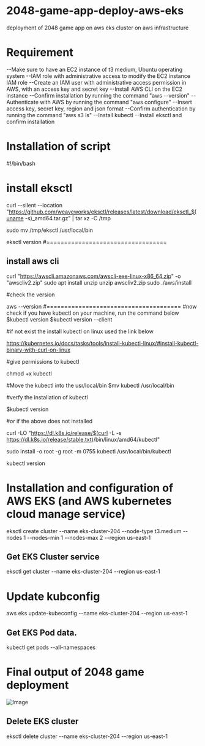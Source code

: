 # 2048-game-app-deploy-aws-eks
deployment of 2048 game app on aws eks cluster on aws infrastructure
# Requirement
--Make sure to have an EC2 instance of t3 medium, Ubuntu operating system
--IAM role with administrative access to modify the EC2 instance IAM role
--Create an IAM user with administrative access permission in AWS, with an access key and secret key
--Install AWS CLI on the EC2 instance
--Confirm installation by running the command "aws --version"
--Authenticate with AWS by running the command "aws configure"
--Insert access key, secret key, region and json format
--Confirm authentication by running the command "aws s3 ls"
--Install kubectl
--Install eksctl and confirm installation
 
 # Installation of script
 #!/bin/bash
# install eksctl

curl --silent --location "https://github.com/weaveworks/eksctl/releases/latest/download/eksctl_$(uname -s)_amd64.tar.gz" | tar xz -C /tmp

sudo mv /tmp/eksctl /usr/local/bin

eksctl version
#==================================
## install aws cli
curl "https://awscli.amazonaws.com/awscli-exe-linux-x86_64.zip" -o "awscliv2.zip" 
sudo apt install unzip 
unzip awscliv2.zip 
sudo ./aws/install

#check the version

aws --version
#======================================
#now check if you have kubectl on your machine, run the command below
$kubectl version
$kubectl version --client

#if not exist the install kubectl on linux used the link below

https://kubernetes.io/docs/tasks/tools/install-kubectl-linux/#install-kubectl-binary-with-curl-on-linux


#give permissions to kubectl

chmod +x kubectl

#Move the kubectl into the usr/local/bin
$mv kubectl /usr/local/bin

#verfy the installation of kubectl

$kubectl version

#or if the above does not installed

curl -LO "https://dl.k8s.io/release/$(curl -L -s https://dl.k8s.io/release/stable.txt)/bin/linux/amd64/kubectl"

sudo install -o root -g root -m 0755 kubectl /usr/local/bin/kubectl

kubectl version

# Installation and configuration of AWS EKS (and AWS kubernetes cloud manage service)
eksctl create cluster --name eks-cluster-204 --node-type t3.medium --nodes 1 --nodes-min 1 --nodes-max 2 --region us-east-1

## Get EKS Cluster service
eksctl get cluster --name eks-cluster-204 --region us-east-1

# Update kubconfig
aws eks update-kubeconfig --name eks-cluster-204 --region us-east-1

## Get EKS Pod data.
kubectl get pods --all-namespaces


# Final output of 2048 game deployment
![Image](https://github.com/user-attachments/assets/39d19758-a5b0-4cb8-b4cb-57d1b5190b4f)

## Delete EKS cluster
eksctl delete cluster --name eks-cluster-204 --region us-east-1
